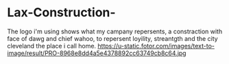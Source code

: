 # Lax-Construction-
The logo i'm using shows what my campany repersents, a constraction with face of dawg and chief wahoo, to repersent loyility, streantgth and the city cleveland the place i call home. 
https://u-static.fotor.com/images/text-to-image/result/PRO-8968e8dd4a5e4378892cc63749cb8c64.jpg
